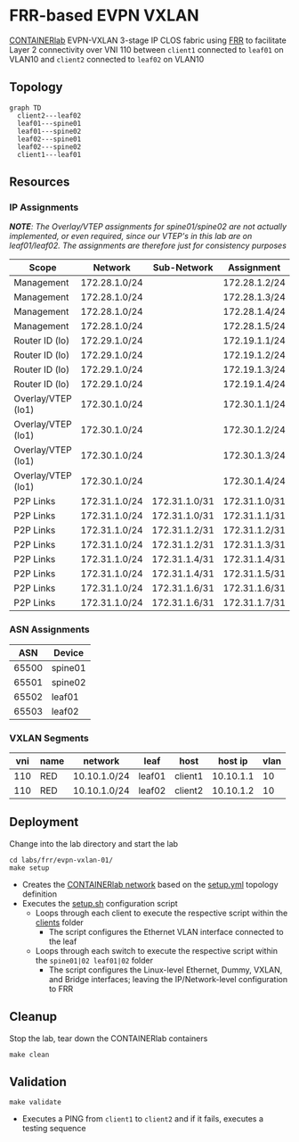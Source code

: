 # FRR-based EVPN VXLAN

[CONTAINERlab](https://containerlab.dev/) EVPN-VXLAN 3-stage IP CLOS fabric using [FRR](https://docs.frrouting.org/en/latest/evpn.html) to facilitate Layer 2 connectivity over VNI 110 between ```client1``` connected to ```leaf01``` on VLAN10 and ```client2``` connected to ```leaf02``` on VLAN10

## Topology

```mermaid
graph TD
  client2---leaf02
  leaf01---spine01
  leaf01---spine02
  leaf02---spine01
  leaf02---spine02
  client1---leaf01
```

## Resources

### IP Assignments

_**NOTE**: The Overlay/VTEP assignments for spine01/spine02 are not actually implemented, or even required, since our VTEP's in this lab are on leaf01/leaf02. The assignments are therefore just for consistency purposes_

| Scope              | Network       | Sub-Network   | Assignment    | Name            |
| ------------------ | ------------- | ------------- | ------------- | -------         |
| Management         | 172.28.1.0/24 |               | 172.28.1.2/24 | spine01         |
| Management         | 172.28.1.0/24 |               | 172.28.1.3/24 | spine02         |
| Management         | 172.28.1.0/24 |               | 172.28.1.4/24 | leaf01          |
| Management         | 172.28.1.0/24 |               | 172.28.1.5/24 | leaf02          |
| Router ID (lo)     | 172.29.1.0/24 |               | 172.19.1.1/24 | spine01         |
| Router ID (lo)     | 172.29.1.0/24 |               | 172.19.1.2/24 | spine02         |
| Router ID (lo)     | 172.29.1.0/24 |               | 172.19.1.3/24 | leaf01          |
| Router ID (lo)     | 172.29.1.0/24 |               | 172.19.1.4/24 | leaf02          |
| Overlay/VTEP (lo1) | 172.30.1.0/24 |               | 172.30.1.1/24 | spine01         |
| Overlay/VTEP (lo1) | 172.30.1.0/24 |               | 172.30.1.2/24 | spine02         |
| Overlay/VTEP (lo1) | 172.30.1.0/24 |               | 172.30.1.3/24 | leaf01          |
| Overlay/VTEP (lo1) | 172.30.1.0/24 |               | 172.30.1.4/24 | leaf02          |
| P2P Links          | 172.31.1.0/24 | 172.31.1.0/31 | 172.31.1.0/31 | spine01::leaf01 |
| P2P Links          | 172.31.1.0/24 | 172.31.1.0/31 | 172.31.1.1/31 | leaf01::spine01 |
| P2P Links          | 172.31.1.0/24 | 172.31.1.2/31 | 172.31.1.2/31 | spine01::leaf02 |
| P2P Links          | 172.31.1.0/24 | 172.31.1.2/31 | 172.31.1.3/31 | leaf02::spine01 |
| P2P Links          | 172.31.1.0/24 | 172.31.1.4/31 | 172.31.1.4/31 | spine02::leaf01 |
| P2P Links          | 172.31.1.0/24 | 172.31.1.4/31 | 172.31.1.5/31 | leaf01::spine02 |
| P2P Links          | 172.31.1.0/24 | 172.31.1.6/31 | 172.31.1.6/31 | spine02::leaf02 |
| P2P Links          | 172.31.1.0/24 | 172.31.1.6/31 | 172.31.1.7/31 | leaf02::spine02 |

### ASN Assignments

| ASN   | Device  |
| ----- | ------- |
| 65500 | spine01 |
| 65501 | spine02 |
| 65502 | leaf01  |
| 65503 | leaf02  |

### VXLAN Segments

| vni | name | network      | leaf   | host    | host ip   | vlan |
| --- | ---- | ------------ | ------ | ------- | --------- | ---- |
| 110 | RED  | 10.10.1.0/24 | leaf01 | client1 | 10.10.1.1 | 10   |
| 110 | RED  | 10.10.1.0/24 | leaf02 | client2 | 10.10.1.2 | 10   |

## Deployment

Change into the lab directory and start the lab

```shell
cd labs/frr/evpn-vxlan-01/
make setup
```

* Creates the [CONTAINERlab network](https://containerlab.dev/manual/topo-def-file/) based on the [setup.yml](setup.yml) topology definition
* Executes the [setup.sh](setup.sh) configuration script
  * Loops through each client to execute the respective script within the [clients](clients) folder
    * The script configures the Ethernet VLAN interface connected to the leaf
  * Loops through each switch to execute the respective script within the ```spine01|02 leaf01|02``` folder
    * The script configures the Linux-level Ethernet, Dummy, VXLAN, and Bridge interfaces; leaving the IP/Network-level configuration to FRR

## Cleanup

Stop the lab, tear down the CONTAINERlab containers

```shell
make clean
```

## Validation

```shell
make validate
```

* Executes a PING from ```client1``` to ```client2``` and if it fails, executes a testing sequence
